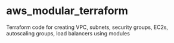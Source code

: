 # aws_modular_terraform
Terraform code for creating VPC, subnets, security groups, EC2s, autoscaling groups, load balancers using modules
